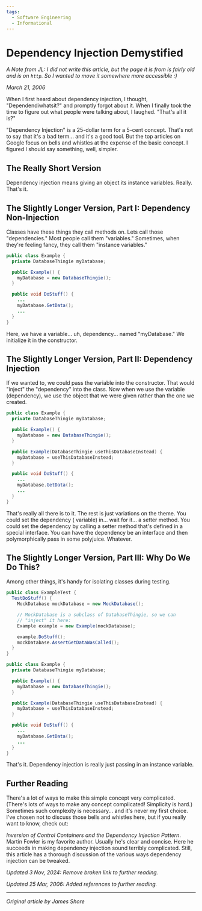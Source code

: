 ```yaml
---
tags:
  - Software Engineering
  - Informational
---
```


# Dependency Injection Demystified

*A Note from JL: I did not write this article, but the page it is from is fairly old and is on `http`. So I wanted to move it somewhere more accessible :)*

*March 21, 2006*

When I first heard about dependency injection, I thought, "Dependendiwhatsit?" and promptly forgot about it. When I finally took the time to figure out what people were talking about, I laughed. "That's all it is?"

"Dependency Injection" is a 25-dollar term for a 5-cent concept. That's not to say that it's a bad term... and it's a good tool. But the top articles on Google focus on bells and whistles at the expense of the basic concept. I figured I should say something, well, simpler.

## The Really Short Version

Dependency injection means giving an object its instance variables. Really. That's it.

## The Slightly Longer Version, Part I: Dependency Non-Injection

Classes have these things they call methods on. Lets call those "dependencies." Most people call them "variables." Sometimes, when they're feeling fancy, they call them "instance variables."

```java
public class Example {
  private DatabaseThingie myDatabase;

  public Example() {
    myDatabase = new DatabaseThingie();
  }

  public void DoStuff() {
    ...
    myDatabase.GetData();
    ...
  }
}
```

Here, we have a variable... uh, dependency... named "myDatabase." We initialize it in the constructor.

## The Slightly Longer Version, Part II: Dependency Injection

If we wanted to, we could pass the variable into the constructor. That would "inject" the "dependency" into the class. Now when we use the variable (dependency), we use the object that we were given rather than the one we created.

```java
public class Example {
  private DatabaseThingie myDatabase;

  public Example() {
    myDatabase = new DatabaseThingie();
  }

  public Example(DatabaseThingie useThisDatabaseInstead) {
    myDatabase = useThisDatabaseInstead;
  }

  public void DoStuff() {
    ...
    myDatabase.GetData();
    ...
  }
}
```

That's really all there is to it. The rest is just variations on the theme. You could set the dependency (<cough> variable) in... wait for it... a setter method. You could set the dependency by calling a setter method that's defined in a special interface. You can have the dependency be an interface and then polymorphically pass in some polyjuice. Whatever.

## The Slightly Longer Version, Part III: Why Do We Do This?

Among other things, it's handy for isolating classes during testing.

```java
public class ExampleTest {
  TestDoStuff() {
    MockDatabase mockDatabase = new MockDatabase();

    // MockDatabase is a subclass of DatabaseThingie, so we can
    // "inject" it here:
    Example example = new Example(mockDatabase);

    example.DoStuff();
    mockDatabase.AssertGetDataWasCalled();
  }
}

public class Example {
  private DatabaseThingie myDatabase;

  public Example() {
    myDatabase = new DatabaseThingie();
  }

  public Example(DatabaseThingie useThisDatabaseInstead) {
    myDatabase = useThisDatabaseInstead;
  }

  public void DoStuff() {
    ...
    myDatabase.GetData();
    ...
  }
}
```

That's it. Dependency injection is really just passing in an instance variable.

## Further Reading

There's a lot of ways to make this simple concept very complicated. (There's lots of ways to make any concept complicated! Simplicity is hard.) Sometimes such complexity is necessary... and it's never my first choice. I've chosen not to discuss those bells and whistles here, but if you really want to know, check out:

*Inversion of Control Containers and the Dependency Injection Pattern*. Martin Fowler is my favorite author. Usually he's clear and concise. Here he succeeds in making dependency injection sound terribly complicated. Still, this article has a thorough discussion of the various ways dependency injection can be tweaked.

*Updated 3 Nov, 2024: Remove broken link to further reading.*

*Updated 25 Mar, 2006: Added references to further reading.*

---

*Original article by James Shore*
